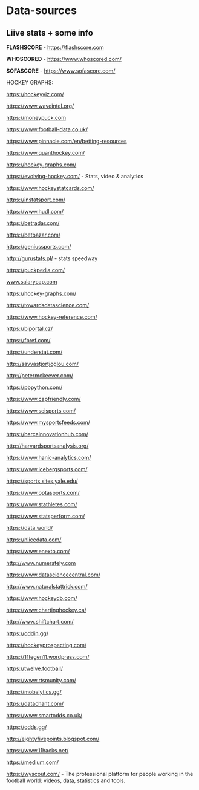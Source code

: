 # Data-sources


## Liive stats + some info

**FLASHSCORE** - https://flashscore.com

**WHOSCORED** - https://www.whoscored.com/

**SOFASCORE** - https://www.sofascore.com/


HOCKEY GRAPHS:

https://hockeyviz.com/

https://www.waveintel.org/

https://moneypuck.com

https://www.football-data.co.uk/

https://www.pinnacle.com/en/betting-resources

https://www.quanthockey.com/

https://hockey-graphs.com/

https://evolving-hockey.com/ - Stats, video & analytics

https://www.hockeystatcards.com/

https://instatsport.com/

https://www.hudl.com/

https://betradar.com/

https://betbazar.com/

https://geniussports.com/

http://gurustats.pl/ - stats speedway

https://puckpedia.com/

www.salarycap.com

https://hockey-graphs.com/

https://towardsdatascience.com/

https://www.hockey-reference.com/

https://biportal.cz/

https://fbref.com/

https://understat.com/

http://savvastjortjoglou.com/

http://petermckeever.com/

https://pbpython.com/

https://www.capfriendly.com/

https://www.scisports.com/

https://www.mysportsfeeds.com/

https://barcainnovationhub.com/

http://harvardsportsanalysis.org/

https://www.hanic-analytics.com/

https://www.icebergsports.com/

https://sports.sites.yale.edu/

https://www.optasports.com/

https://www.stathletes.com/

https://www.statsperform.com/

https://data.world/

https://nlicedata.com/

https://www.enexto.com/

http://www.numerately.com

https://www.datasciencecentral.com/

http://www.naturalstattrick.com/

https://www.hockeydb.com/

https://www.chartinghockey.ca/

http://www.shiftchart.com/

https://oddin.gg/

https://hockeyprospecting.com/

https://11tegen11.wordpress.com/

https://twelve.football/

https://www.rtsmunity.com/

https://mobalytics.gg/

https://datachant.com/

https://www.smartodds.co.uk/

https://odds.gg/

http://eightyfivepoints.blogspot.com/

https://www.11hacks.net/

https://medium.com/

https://wyscout.com/ - The professional platform for people working in the football world: videos, data, statistics and tools.


